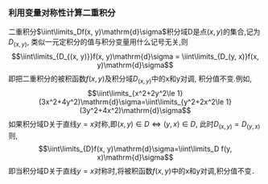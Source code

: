 ### 利用变量对称性计算二重积分
二重积分$\iint\limits_Df(x, y)\mathrm{d}\sigma$积分域D是点$(x, y)$的集合,记为$D_{(x, y)}$, 类似一元定积分的值与积分变量用什么记号无关,则
$$\iint\limits_{D_{(x, y)}}f(x, y)\mathrm{d}\sigma = \iint\limits_{D_(y, x)}f(x, y)\mathrm{d}\sigma$$
即把二重积分的被积函数$f(x,y)$及积分域$D_{(x, y)}$中的x和y对调, 积分值不变.例如, 
$$\iint\limits_{x^2+2y^2\le 1}(3x^2+4y^2)\mathrm{d}\sigma=\iint\limits_{y^2+2x^2\le 1}(3y^2+4x^2)\mathrm{d}\sigma$$
如果积分域D关于直线$y=x$对称,即$(x, y)\in D \Leftrightarrow (y, x)\in D$, 此时$D_{(x, y)}=D_{(y, x)}$则,  
$$\iint\limits_{D}f(x, y)\mathrm{d}\sigma=\iint\limits_D f(y, x)\mathrm{d}\sigma$$
即当积分域D关于直线$y=x$对称时,将被积函数$f(x,y)$中的x和y对调,积分值不变． 
